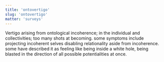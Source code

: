 ```yaml
---
title: 'ontovertigo'
slug: 'ontovertigo'
matter: 'surveys'
---
```


Vertigo arising from ontological incoherence; in the individual and collectivities; too many shots at becoming. some symptoms include projecting incoherent selves disabling relationality aside from incoherence. some have described it as feeling like being inside a white hole, being blasted in the direction of all possible potentialities at once.